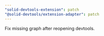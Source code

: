 ```yaml
---
"solid-devtools-extension": patch
"@solid-devtools/extension-adapter": patch
---
```


Fix missing graph after reopening devtools.
